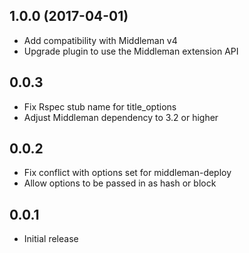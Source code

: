 ## 1.0.0 (2017-04-01)
* Add compatibility with Middleman v4
* Upgrade plugin to use the Middleman extension API

## 0.0.3
* Fix Rspec stub name for title_options
* Adjust Middleman dependency to 3.2 or higher

## 0.0.2
* Fix conflict with options set for middleman-deploy
* Allow options to be passed in as hash or block

## 0.0.1
* Initial release
